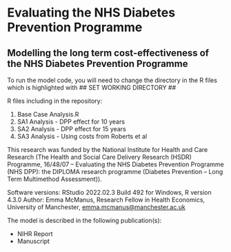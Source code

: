 # Evaluating the NHS Diabetes Prevention Programme
## Modelling the long term cost-effectiveness of the NHS Diabetes Prevention Programme

To run the model code, you will need to change the directory in the R files which is highlighted with ## SET WORKING DIRECTORY ##

R files including in the repository:
1) Base Case Analysis.R
2) SA1 Analysis - DPP effect for 10 years
3) SA2 Analysis - DPP effect for 15 years
4) SA3 Analysis - Using costs from Roberts et al

This research was funded by the National Institute for Health and Care Research (The Health and Social Care Delivery Research (HSDR) Programme, 16/48/07 – Evaluating the NHS Diabetes Prevention Programme (NHS DPP): the DIPLOMA research programme (Diabetes Prevention – Long Term Multimethod Assessment)).  

Software versions: RStudio 2022.02.3 Build 492 for Windows, R version 4.3.0
Author: Emma McManus, Research Fellow in Health Economics, University of Manchester, emma.mcmanus@manchester.ac.uk

The model is described in the following publication(s):
- NIHR Report
- Manuscript
			
			
